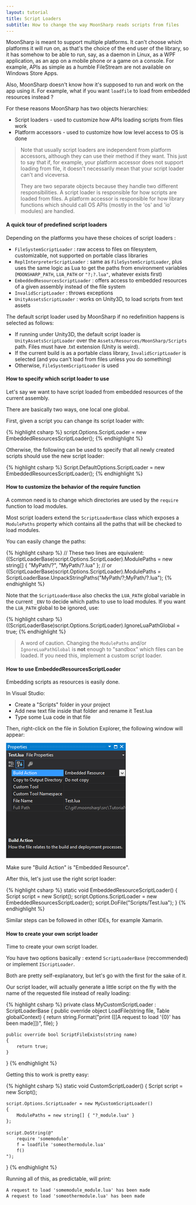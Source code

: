 ```yaml
---
layout: tutorial
title: Script Loaders
subtitle: How to change the way MoonSharp reads scripts from files
---
```


MoonSharp is meant to support multiple platforms. It can't choose which platforms it will run on, as that's the choice of the end user of the library, so it has somehow to be able to run, say, as a daemon in Linux, as a WPF application, as an app on a mobile phone or a game on a console. For example, APIs as simple as a humble FileStream are not available on Windows Store Apps.

Also, MoonSharp doesn't know how it's supposed to run and work on the app using it. For example, what if you want ``loadfile`` to load from embedded resources instead ?

For these reasons MoonSharp has two objects hierarchies:

* Script loaders - used to customize how APIs loading scripts from files work
* Platform accessors - used to customize how low level access to OS is done

> Note that usually script loaders are independent from platform accessors, although they can use their method if they want. This just to say that if,
> for example, your platform accessor does not support loading from file, it doesn't necessarily mean that your script loader can't and viceversa.
>
> They are two separate objects because they handle two different responsibilities. A script loader is responsible for how scripts are loaded from files.
> A platform accessor is responsible for how library functions which should call OS APIs (mostly in the 'os' and 'io' modules) are handled.


#### A quick tour of predefined script loaders

Depending on the platforms you have these choices of script loaders :

* ``FileSystemScriptLoader`` : raw access to files on filesystem, customizable, not supported on portable class libraries
* ``ReplInterpreterScriptLoader`` : same as ``FileSystemScriptLoader``, plus uses the same logic as Lua to get the paths from environment variables (``MOONSHARP_PATH``, ``LUA_PATH`` or ``"?;?.lua"``, whatever exists first)
* ``EmbeddedResourcesScriptLoader`` : offers access to embedded resources of a given assembly instead of the file system
* ``InvalidScriptLoader`` : throws exceptions
* ``UnityAssetsScriptLoader`` : works on Unity3D, to load scripts from text assets 

The default script loader used by MoonSharp if no redefinition happens is selected as follows:

* If running under Unity3D, the default script loader is ``UnityAssetsScriptLoader`` over the ``Assets/Resources/MoonSharp/Scripts`` path. Files must have .txt extension (Unity is weird).
* If the current build is as a portable class library, ``InvalidScriptLoader`` is selected (and you can't load from files unless you do something)
* Otherwise, ``FileSystemScriptLoader`` is used



#### How to specify which script loader to use

Let's say we want to have script loaded from embedded resources of the current assembly.

There are basically two ways, one local one global. 

First, given a script you can change its script loader with:

{% highlight csharp %}
script.Options.ScriptLoader = new EmbeddedResourcesScriptLoader();
{% endhighlight %}

Otherwise, the following can be used to specify that all newly created scripts should use the new script loader:

{% highlight csharp %}
Script.DefaultOptions.ScriptLoader = new EmbeddedResourcesScriptLoader();
{% endhighlight %}


#### How to customize the behavior of the require function 


A common need is to change which directories are used by the ``require`` function to load modules.

Most script loaders extend the ``ScriptLoaderBase`` class which exposes a ``ModulePaths`` property which contains all the paths that will be checked to load modules.

You can easily change the paths:

{% highlight csharp %}
// These two lines are equivalent:
((ScriptLoaderBase)script.Options.ScriptLoader).ModulePaths = new string[] { "MyPath/?", "MyPath/?.lua" };
// or
((ScriptLoaderBase)script.Options.ScriptLoader).ModulePaths = ScriptLoaderBase.UnpackStringPaths("MyPath/?;MyPath/?.lua");
{% endhighlight %}

Note that the ``ScriptLoaderBase`` also checks the ``LUA_PATH`` global variable in the current ``_ENV`` to decide which paths to use to load modules. 
If you want the ``LUA_PATH`` global to be ignored, use:

{% highlight csharp %}
((ScriptLoaderBase)script.Options.ScriptLoader).IgnoreLuaPathGlobal = true;
{% endhighlight %}


> A word of caution. Changing the ``ModulePaths`` and/or ``IgnoreLuaPathGlobal`` is **not** enough to "sandbox" which files can be loaded. If you need this, 
implement a custom script loader.


#### How to use EmbeddedResourcesScriptLoader

Embedding scripts as resources is easily done.

In Visual Studio:
* Create a "Scripts" folder in your project
* Add new text file inside that folder and rename it Test.lua
* Type some Lua code in that file

Then, right-click on the file in Solution Explorer, the following window will appear:

<img src="images/embres.png" class="img-responsive" />

Make sure "Build Action" is "Embedded Resource".

After this, let's just use the right script loader:

{% highlight csharp %}
static void EmbeddedResourceScriptLoader()
{
	Script script = new Script();
	script.Options.ScriptLoader = new EmbeddedResourcesScriptLoader();
	script.DoFile("Scripts/Test.lua");
}
{% endhighlight %}

Similar steps can be followed in other IDEs, for example Xamarin.


#### How to create your own script loader

Time to create your own script loader.

You have two options basically : extend ``ScriptLoaderBase`` (reccommended) or implement ``IScriptLoader``.

Both are pretty self-explanatory, but let's go with the first for the sake of it. 

Our script loader, will actually generate a little script on the fly with the name of the requested file instead of really loading:

{% highlight csharp %}
private class MyCustomScriptLoader : ScriptLoaderBase
{
	public override object LoadFile(string file, Table globalContext)
	{
		return string.Format("print ([[A request to load '{0}' has been made]])", file);
	}

	public override bool ScriptFileExists(string name)
	{
		return true;
	}
}
{% endhighlight %}

Getting this to work is pretty easy:

{% highlight csharp %}
static void CustomScriptLoader()
{
	Script script = new Script();

	script.Options.ScriptLoader = new MyCustomScriptLoader() 
	{ 
		ModulePaths = new string[] { "?_module.lua" } 
	};

	script.DoString(@"
		require 'somemodule'
		f = loadfile 'someothermodule.lua'
		f()
	");
}
{% endhighlight %}

Running all of this, as predictable, will print:

	A request to load 'somemodule_module.lua' has been made
	A request to load 'someothermodule.lua' has been made






